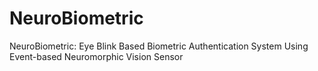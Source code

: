 # NeuroBiometric
NeuroBiometric: Eye Blink Based Biometric Authentication System Using Event-based Neuromorphic Vision Sensor
